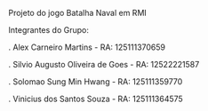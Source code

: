 Projeto do jogo Batalha Naval em RMI

Integrantes do Grupo:

. Alex Carneiro Martins - RA: 125111370659

. Silvio Augusto Oliveira de Goes - RA: 12522221587

. Solomao Sung Min Hwang - RA: 125111359770

. Vinicius dos Santos Souza - RA: 125111364575
